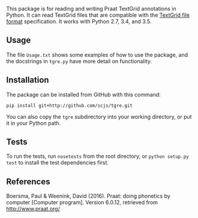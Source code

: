 This package is for reading and writing Praat TextGrid annotations in Python. It can read TextGrid
files that are compatible with the
[TextGrid file format](http://www.fon.hum.uva.nl/praat/manual/TextGrid_file_formats.html)
specification. It works with Python 2.7, 3.4, and 3.5.

Usage
-----
The file `Usage.txt` shows some examples of how to use the package, and the docstrings in
`tgre.py` have more detail on functionality.

Installation
------------
The package can be installed from GitHub with this command:

    pip install git+http://github.com/scjs/tgre.git

You can also copy the `tgre` subdirectory into your working directory, or put it in your Python
path.

Tests
-----
To run the tests, run `nosetests` from the root directory, or `python setup.py test` to install
the test dependencies first.

References
----------
Boersma, Paul & Weenink, David (2016). Praat: doing phonetics by computer [Computer program].
Version 6.0.12, retrieved from http://www.praat.org/
